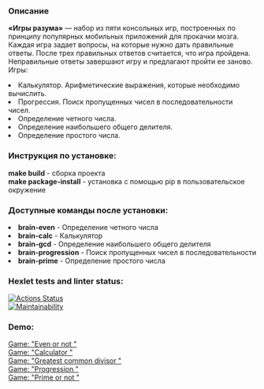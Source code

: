 <h3 align="left">Описание</h3>

 <b>«Игры разума»</b> — набор из пяти консольных игр, построенных по принципу популярных мобильных приложений для прокачки мозга. Каждая игра задает вопросы, на которые нужно дать правильные ответы. После трех правильных ответов считается, что игра пройдена. Неправильные ответы завершают игру и предлагают пройти ее заново. Игры:

<li>Калькулятор. Арифметические выражения, которые необходимо вычислить.</li>
<li>Прогрессия. Поиск пропущенных чисел в последовательности чисел.</li>
<li>Определение четного числа.</li>
<li>Определение наибольшего общего делителя.</li>
<li>Определение простого числа.</li>

<h3 align="left">Инструкция по установке:</h3>

 <b>make build</b> - сборка проекта<br> 
 <b>make package-install</b> - установка с помощью pip в пользовательское окружение

<h3 align="left">Доступные команды после установки:</h3>

<li><b>brain-even</b> - Определение четного числа</li>
<li><b>brain-calc</b> - Калькулятор</li>
<li><b>brain-gcd</b> - Определение наибольшего общего делителя</li>
<li><b>brain-progression</b> - Поиск пропущенных чисел в последовательности</li>
<li><b>brain-prime</b> - Определение простого числа</li>

### Hexlet tests and linter status:
[![Actions Status](https://github.com/NikGor/python-project-49/workflows/hexlet-check/badge.svg)](https://github.com/NikGor/python-project-49/actions)<br>
[![Maintainability](https://api.codeclimate.com/v1/badges/3a9eede6c803805091f8/maintainability)](https://codeclimate.com/github/NikGor/python-project-49/maintainability)

<h3 align="left">Demo:</h3>

<a href="https://asciinema.org/a/76kjxFLKsJR47PzRA6XZlgFHd">Game: "Even or not "</a><br> 
<a href="https://asciinema.org/a/k8MOp51rZEp7WoqiyT2nHaL9t">Game: "Calculator "</a><br>
<a href="https://asciinema.org/a/uR1UWpDUqGuWMA1Ci8afwtC9M">Game: "Greatest common divisor "</a><br>
<a href="https://asciinema.org/a/3xbmEaBoe2YgQ2Rc6mpaedWZs">Game: "Progression "</a><br>
<a href="https://asciinema.org/a/9UCRGVzLZHpyPk8b9tX7xjAUU">Game: "Prime or not "</a><br>